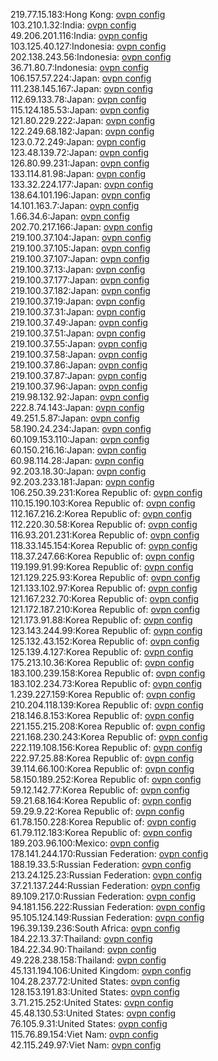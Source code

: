 219.77.15.183:Hong Kong: [ovpn config](vpn/219_77_15_183.ovpn)  
103.210.1.32:India: [ovpn config](vpn/103_210_1_32.ovpn)  
49.206.201.116:India: [ovpn config](vpn/49_206_201_116.ovpn)  
103.125.40.127:Indonesia: [ovpn config](vpn/103_125_40_127.ovpn)  
202.138.243.56:Indonesia: [ovpn config](vpn/202_138_243_56.ovpn)  
36.71.80.7:Indonesia: [ovpn config](vpn/36_71_80_7.ovpn)  
106.157.57.224:Japan: [ovpn config](vpn/106_157_57_224.ovpn)  
111.238.145.167:Japan: [ovpn config](vpn/111_238_145_167.ovpn)  
112.69.133.78:Japan: [ovpn config](vpn/112_69_133_78.ovpn)  
115.124.185.53:Japan: [ovpn config](vpn/115_124_185_53.ovpn)  
121.80.229.222:Japan: [ovpn config](vpn/121_80_229_222.ovpn)  
122.249.68.182:Japan: [ovpn config](vpn/122_249_68_182.ovpn)  
123.0.72.249:Japan: [ovpn config](vpn/123_0_72_249.ovpn)  
123.48.139.72:Japan: [ovpn config](vpn/123_48_139_72.ovpn)  
126.80.99.231:Japan: [ovpn config](vpn/126_80_99_231.ovpn)  
133.114.81.98:Japan: [ovpn config](vpn/133_114_81_98.ovpn)  
133.32.224.177:Japan: [ovpn config](vpn/133_32_224_177.ovpn)  
138.64.101.196:Japan: [ovpn config](vpn/138_64_101_196.ovpn)  
14.101.163.7:Japan: [ovpn config](vpn/14_101_163_7.ovpn)  
1.66.34.6:Japan: [ovpn config](vpn/1_66_34_6.ovpn)  
202.70.217.166:Japan: [ovpn config](vpn/202_70_217_166.ovpn)  
219.100.37.104:Japan: [ovpn config](vpn/219_100_37_104.ovpn)  
219.100.37.105:Japan: [ovpn config](vpn/219_100_37_105.ovpn)  
219.100.37.107:Japan: [ovpn config](vpn/219_100_37_107.ovpn)  
219.100.37.13:Japan: [ovpn config](vpn/219_100_37_13.ovpn)  
219.100.37.177:Japan: [ovpn config](vpn/219_100_37_177.ovpn)  
219.100.37.182:Japan: [ovpn config](vpn/219_100_37_182.ovpn)  
219.100.37.19:Japan: [ovpn config](vpn/219_100_37_19.ovpn)  
219.100.37.31:Japan: [ovpn config](vpn/219_100_37_31.ovpn)  
219.100.37.49:Japan: [ovpn config](vpn/219_100_37_49.ovpn)  
219.100.37.51:Japan: [ovpn config](vpn/219_100_37_51.ovpn)  
219.100.37.55:Japan: [ovpn config](vpn/219_100_37_55.ovpn)  
219.100.37.58:Japan: [ovpn config](vpn/219_100_37_58.ovpn)  
219.100.37.86:Japan: [ovpn config](vpn/219_100_37_86.ovpn)  
219.100.37.87:Japan: [ovpn config](vpn/219_100_37_87.ovpn)  
219.100.37.96:Japan: [ovpn config](vpn/219_100_37_96.ovpn)  
219.98.132.92:Japan: [ovpn config](vpn/219_98_132_92.ovpn)  
222.8.74.143:Japan: [ovpn config](vpn/222_8_74_143.ovpn)  
49.251.5.87:Japan: [ovpn config](vpn/49_251_5_87.ovpn)  
58.190.24.234:Japan: [ovpn config](vpn/58_190_24_234.ovpn)  
60.109.153.110:Japan: [ovpn config](vpn/60_109_153_110.ovpn)  
60.150.216.16:Japan: [ovpn config](vpn/60_150_216_16.ovpn)  
60.98.114.28:Japan: [ovpn config](vpn/60_98_114_28.ovpn)  
92.203.18.30:Japan: [ovpn config](vpn/92_203_18_30.ovpn)  
92.203.233.181:Japan: [ovpn config](vpn/92_203_233_181.ovpn)  
106.250.39.231:Korea Republic of: [ovpn config](vpn/106_250_39_231.ovpn)  
110.15.190.103:Korea Republic of: [ovpn config](vpn/110_15_190_103.ovpn)  
112.167.216.2:Korea Republic of: [ovpn config](vpn/112_167_216_2.ovpn)  
112.220.30.58:Korea Republic of: [ovpn config](vpn/112_220_30_58.ovpn)  
116.93.201.231:Korea Republic of: [ovpn config](vpn/116_93_201_231.ovpn)  
118.33.145.154:Korea Republic of: [ovpn config](vpn/118_33_145_154.ovpn)  
118.37.247.66:Korea Republic of: [ovpn config](vpn/118_37_247_66.ovpn)  
119.199.91.99:Korea Republic of: [ovpn config](vpn/119_199_91_99.ovpn)  
121.129.225.93:Korea Republic of: [ovpn config](vpn/121_129_225_93.ovpn)  
121.133.102.97:Korea Republic of: [ovpn config](vpn/121_133_102_97.ovpn)  
121.167.232.70:Korea Republic of: [ovpn config](vpn/121_167_232_70.ovpn)  
121.172.187.210:Korea Republic of: [ovpn config](vpn/121_172_187_210.ovpn)  
121.173.91.88:Korea Republic of: [ovpn config](vpn/121_173_91_88.ovpn)  
123.143.244.99:Korea Republic of: [ovpn config](vpn/123_143_244_99.ovpn)  
125.132.43.152:Korea Republic of: [ovpn config](vpn/125_132_43_152.ovpn)  
125.139.4.127:Korea Republic of: [ovpn config](vpn/125_139_4_127.ovpn)  
175.213.10.36:Korea Republic of: [ovpn config](vpn/175_213_10_36.ovpn)  
183.100.239.158:Korea Republic of: [ovpn config](vpn/183_100_239_158.ovpn)  
183.102.234.73:Korea Republic of: [ovpn config](vpn/183_102_234_73.ovpn)  
1.239.227.159:Korea Republic of: [ovpn config](vpn/1_239_227_159.ovpn)  
210.204.118.139:Korea Republic of: [ovpn config](vpn/210_204_118_139.ovpn)  
218.146.8.153:Korea Republic of: [ovpn config](vpn/218_146_8_153.ovpn)  
221.155.215.208:Korea Republic of: [ovpn config](vpn/221_155_215_208.ovpn)  
221.168.230.243:Korea Republic of: [ovpn config](vpn/221_168_230_243.ovpn)  
222.119.108.156:Korea Republic of: [ovpn config](vpn/222_119_108_156.ovpn)  
222.97.25.88:Korea Republic of: [ovpn config](vpn/222_97_25_88.ovpn)  
39.114.66.100:Korea Republic of: [ovpn config](vpn/39_114_66_100.ovpn)  
58.150.189.252:Korea Republic of: [ovpn config](vpn/58_150_189_252.ovpn)  
59.12.142.77:Korea Republic of: [ovpn config](vpn/59_12_142_77.ovpn)  
59.21.68.164:Korea Republic of: [ovpn config](vpn/59_21_68_164.ovpn)  
59.29.9.22:Korea Republic of: [ovpn config](vpn/59_29_9_22.ovpn)  
61.78.150.228:Korea Republic of: [ovpn config](vpn/61_78_150_228.ovpn)  
61.79.112.183:Korea Republic of: [ovpn config](vpn/61_79_112_183.ovpn)  
189.203.96.100:Mexico: [ovpn config](vpn/189_203_96_100.ovpn)  
178.141.244.170:Russian Federation: [ovpn config](vpn/178_141_244_170.ovpn)  
188.19.33.5:Russian Federation: [ovpn config](vpn/188_19_33_5.ovpn)  
213.24.125.23:Russian Federation: [ovpn config](vpn/213_24_125_23.ovpn)  
37.21.137.244:Russian Federation: [ovpn config](vpn/37_21_137_244.ovpn)  
89.109.217.0:Russian Federation: [ovpn config](vpn/89_109_217_0.ovpn)  
94.181.156.222:Russian Federation: [ovpn config](vpn/94_181_156_222.ovpn)  
95.105.124.149:Russian Federation: [ovpn config](vpn/95_105_124_149.ovpn)  
196.39.139.236:South Africa: [ovpn config](vpn/196_39_139_236.ovpn)  
184.22.13.37:Thailand: [ovpn config](vpn/184_22_13_37.ovpn)  
184.22.34.90:Thailand: [ovpn config](vpn/184_22_34_90.ovpn)  
49.228.238.158:Thailand: [ovpn config](vpn/49_228_238_158.ovpn)  
45.131.194.106:United Kingdom: [ovpn config](vpn/45_131_194_106.ovpn)  
104.28.237.72:United States: [ovpn config](vpn/104_28_237_72.ovpn)  
128.153.191.83:United States: [ovpn config](vpn/128_153_191_83.ovpn)  
3.71.215.252:United States: [ovpn config](vpn/3_71_215_252.ovpn)  
45.48.130.53:United States: [ovpn config](vpn/45_48_130_53.ovpn)  
76.105.9.31:United States: [ovpn config](vpn/76_105_9_31.ovpn)  
115.76.89.154:Viet Nam: [ovpn config](vpn/115_76_89_154.ovpn)  
42.115.249.97:Viet Nam: [ovpn config](vpn/42_115_249_97.ovpn)  
